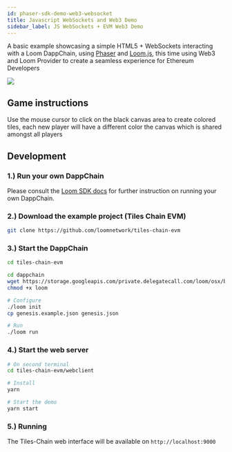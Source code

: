 ```yaml
---
id: phaser-sdk-demo-web3-websocket
title: Javascript WebSockets and Web3 Demo
sidebar_label: JS WebSockets + EVM Web3 Demo
---
```

A basic example showcasing a simple HTML5 + WebSockets interacting with a Loom DappChain, using [Phaser](http://phaser.io) and [Loom.js](https://github.com/loomnetwork/loom-js), this time using Web3 and Loom Provider to create a seamless experience for Ethereum Developers

![](/developers/img/websocket_evm.gif)

## Game instructions

Use the mouse cursor to click on the black canvas area to create colored tiles, each new player will have a different color the canvas which is shared amongst all players

## Development

### 1.) Run your own DappChain

Please consult the [Loom SDK docs](https://loomx.io/developers/docs/en/prereqs.html) for further instruction on running your own DappChain.

### 2.) Download the example project (Tiles Chain EVM)

```bash
git clone https://github.com/loomnetwork/tiles-chain-evm
```

### 3.) Start the DappChain

```bash
cd tiles-chain-evm

cd dappchain
wget https://storage.googleapis.com/private.delegatecall.com/loom/osx/build-161/loom
chmod +x loom

# Configure
./loom init
cp genesis.example.json genesis.json

# Run
./loom run
```

### 4.) Start the web server

```bash
# On second terminal
cd tiles-chain-evm/webclient

# Install
yarn

# Start the demo
yarn start
```

### 5.) Running

The Tiles-Chain web interface will be available on `http://localhost:9000`